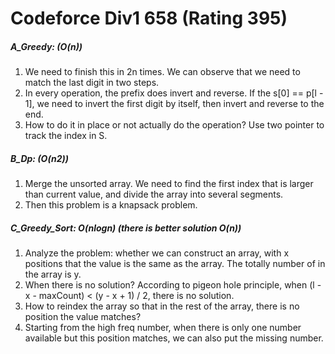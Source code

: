 # Codeforce Div1 658 (Rating 395)

##### A_Greedy: (O(n))
1. We need to finish this in 2n times. We can observe that we need to match the last digit in two steps. 
2. In every operation, the prefix does invert and reverse. If the s[0] == p[l - 1], we need to invert the first digit by itself, then invert and reverse to the end.
3. How to do it in place or not actually do the operation? Use two pointer to track the index in S.

##### B_Dp: (O(n2))
1. Merge the unsorted array. We need to find the first index that is larger than current value, and divide the array into several segments.
2. Then this problem is a knapsack problem.

##### C_Greedy_Sort: O(nlogn) (there is better solution O(n))
1. Analyze the problem: whether we can construct an array, with x positions that the value is the same as the array. The totally number of in the array is y.
2. When there is no solution? According to pigeon hole principle, when (l - x - maxCount) < (y - x + 1) / 2, there is no solution.
3. How to reindex the array so that in the rest of the array, there is no position the value matches?
4. Starting from the high freq number, when there is only one number available but this position matches, we can also put the missing number.
